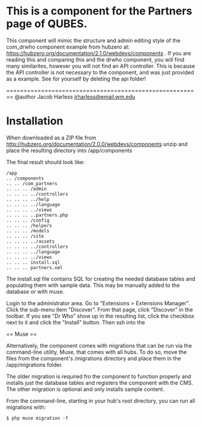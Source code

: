 This is a component for the Partners page of QUBES.
=======================================================

This component will mimic the structure and admin editing style of the com_drwho component example from hubzero at:
https://hubzero.org/documentation/2.1.0/webdevs/components .
If you are reading this and comparing this and the drwho component, you will find many similarites, however you will not find an API controller.
This is because the API controller is not necessary to the component, and was just provided as a example.
	See for yourself by deleting the api folder!
    
========================================================
@author Jacob Harless jrharless@email.wm.edu

Installation
============

When downloaded as a ZIP file from http://hubzero.org/documentation/2.0.0/webdevs/components
unzip and place the resulting directory into /app/components

The final result should look like:

    /app
    .. /components
    .. .. /com_partners
    .. .. .. /admin
    .. .. .. ../controllers
    .. .. .. ../help
    .. .. .. ../language
    .. .. .. ../views
    .. .. .. ..partners.php
    .. .. .. /config
    .. .. .. /helpers
    .. .. .. /models
    .. .. .. /site
    .. .. .. ../assets
    .. .. .. ../controllers
    .. .. .. ../language
    .. .. .. ../views
    .. .. .. install.sql
    .. .. .. partners.xml

The install.sql file contains SQL for creating the needed database tables and populating them
with sample data. This may be manually added to the database or with muse.

Login to the administrator area. Go to "Extensions > Extensions Manager". Click the sub-menu
item "Discover". From that page, click "Discover" in the toolbar. If you see "Dr Who" show up
in the resulting list, click the checkbox next to it and click the "Install" button.
Then ssh into the 

== Muse ==

Alternatively, the component comes with migrations that can be run via the command-line utility, 
Muse, that comes with all hubs. To do so, move the files from the component's /migrations
directory and place them in the /app/migrations folder.

The older migration is required fro the component to function properly and installs just the 
database tables and registers the component with the CMS. The other migration is optional and 
only installs sample content.

From the command-line, starting in your hub's root directory, you can run all migrations with:

    $ php muse migration -f